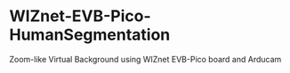 # WIZnet-EVB-Pico-HumanSegmentation
Zoom-like Virtual Background using WIZnet EVB-Pico board and Arducam
